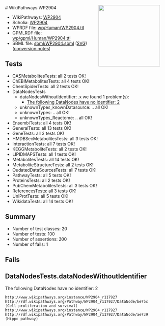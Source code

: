 <img style="float: right; width: 200px" src="../logo.png" />
# WikiPathways WP2904

* WikiPathways: [WP2904](https://identifiers.org/wikipathways:WP2904)
* Scholia: [WP2904](https://scholia.toolforge.org/wikipathways/WP2904)
* WPRDF file: [wp/Human/WP2904.ttl](../wp/Human/WP2904.ttl)
* GPMLRDF file: [wp/gpml/Human/WP2904.ttl](../wp/gpml/Human/WP2904.ttl)
* SBML file: [sbml/WP2904.sbml](../sbml/WP2904.sbml) ([SVG](../sbml/WP2904.svg)) ([conversion notes](../sbml/WP2904.txt))

## Tests
* CASMetabolitesTests: all 2 tests OK!
* ChEBIMetabolitesTests: all 4 tests OK!
* ChemSpiderTests: all 2 tests OK!
* DataNodesTests
    * dataNodesWithoutIdentifier: .x we found 1 problem(s):
        * [The following DataNodes have no identifier: 2](#d2d32fa1)
    * unknownTypes_knownDatasource: .. all OK!
    * unknownTypes: .. all OK!
    * unknownTypes_Reactome: .. all OK!
* EnsemblTests: all 4 tests OK!
* GeneralTests: all 13 tests OK!
* GeneTests: all 3 tests OK!
* HMDBSecMetabolitesTests: all 3 tests OK!
* InteractionTests: all 7 tests OK!
* KEGGMetaboliteTests: all 2 tests OK!
* LIPIDMAPSTests: all 1 tests OK!
* MetabolitesTests: all 14 tests OK!
* MetaboliteStructureTests: all 2 tests OK!
* OudatedDataSourcesTests: all 7 tests OK!
* PathwayTests: all 5 tests OK!
* ProteinsTests: all 2 tests OK!
* PubChemMetabolitesTests: all 3 tests OK!
* ReferencesTests: all 3 tests OK!
* UniProtTests: all 5 tests OK!
* WikidataTests: all 14 tests OK!


## Summary

* Number of test classes: 20
* Number of tests: 100
* Number of assertions: 200
* Number of fails: 1

## Fails

<a name="d2d32fa1" />

## DataNodesTests.dataNodesWithoutIdentifier

The following DataNodes have no identifier: 2
```
http://www.wikipathways.org/instance/WP2904_r117927 http://rdf.wikipathways.org/Pathway/WP2904_r117927/DataNode/be7bc (Cell proliferation and survival)
http://www.wikipathways.org/instance/WP2904_r117927 http://rdf.wikipathways.org/Pathway/WP2904_r117927/DataNode/ae739 (Hippo pathway)
```

